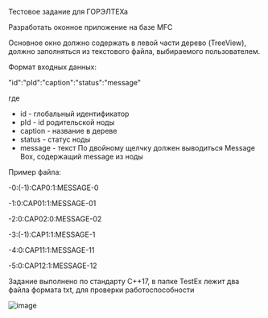 Тестовое задание для ГОРЭЛТЕХа

Разработать оконное приложение на базе MFC

Основное окно должно содержать в левой части дерево (TreeView), должно заполняться из текстового файла, выбираемого пользователем.

Формат входных данных:

"id":"pId":"caption":"status":"message"

где
- id - глобальный идентификатор
- pId - id родительской ноды
- caption - название в дереве
- status - статус ноды 
- message - текст
По двойному щелчку должен выводиться Message Box, содержащий message из ноды

Пример файла:

-0:(-1):CAP0:1:MESSAGE-0

-1:0:CAP01:1:MESSAGE-01

-2:0:CAP02:0:MESSAGE-02

-3:(-1):CAP1:1:MESSAGE-1

-4:0:CAP11:1:MESSAGE-11

-5:0:CAP12:1:MESSAGE-12

Задание выполнено по стандарту С++17, в папке TestEx лежит два файла формата txt, для проверки работоспособности

![image](https://user-images.githubusercontent.com/94742842/172691627-2f7ebcee-bca7-4428-9f98-45f4db1a34ad.png)


